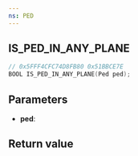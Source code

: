 ```yaml
---
ns: PED
---
```

## IS_PED_IN_ANY_PLANE

```c
// 0x5FFF4CFC74D8FB80 0x51BBCE7E
BOOL IS_PED_IN_ANY_PLANE(Ped ped);
```


## Parameters
* **ped**: 

## Return value

